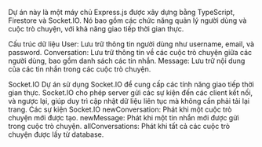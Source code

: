 Dự án này là một máy chủ Express.js được xây dựng bằng TypeScript, Firestore và Socket.IO. Nó bao gồm các chức năng quản lý người dùng và cuộc trò chuyện, với khả năng giao tiếp thời gian thực.

Cấu trúc dữ liệu
User: Lưu trữ thông tin người dùng như username, email, và password.
Conversation: Lưu trữ thông tin về các cuộc trò chuyện giữa các người dùng, bao gồm danh sách các tin nhắn.
Message: Lưu trữ nội dung của các tin nhắn trong các cuộc trò chuyện.

Socket.IO
Dự án sử dụng Socket.IO để cung cấp các tính năng giao tiếp thời gian thực. Socket.IO cho phép server gửi các sự kiện đến các client kết nối, và ngược lại, giúp duy trì cập nhật dữ liệu liên tục mà không cần phải tải lại trang.
Các sự kiện Socket.IO
newConversation: Phát khi một cuộc trò chuyện mới được tạo.
newMessage: Phát khi một tin nhắn mới được gửi trong cuộc trò chuyện.
allConversations: Phát khi tất cả các cuộc trò chuyện được lấy từ database.
